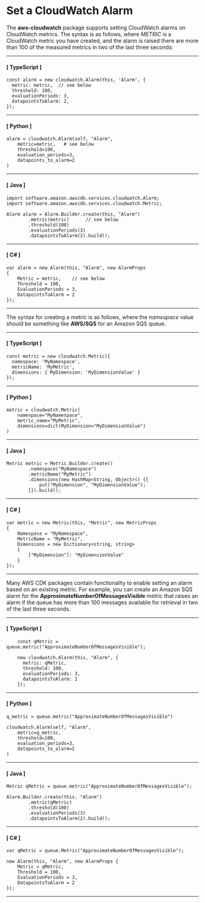 # Set a CloudWatch Alarm<a name="how_to_set_cw_alarm"></a>

The **aws\-cloudwatch** package supports setting CloudWatch alarms on CloudWatch metrics\. The syntax is as follows, where *METRIC* is a CloudWatch metric you have created, and the alarm is raised there are more than 100 of the measured metrics in two of the last three seconds:

------
#### [ TypeScript ]

```
const alarm = new cloudwatch.Alarm(this, 'Alarm', {
  metric: metric,  // see below
  threshold: 100,
  evaluationPeriods: 3,
  datapointsToAlarm: 2,
});
```

------
#### [ Python ]

```
alarm = cloudwatch.Alarm(self, "Alarm",
    metric=metric,   # see below
    threshold=100,
    evaluation_periods=3,
    datapoints_to_alarm=2
)
```

------
#### [ Java ]

```
import software.amazon.awscdk.services.cloudwatch.Alarm;
import software.amazon.awscdk.services.cloudwatch.Metric;

Alarm alarm = Alarm.Builder.create(this, "Alarm")
        .metric(metric)      // see below
        .threshold(100)
        .evaluationPeriods(3)
        .datapointsToAlarm(2).build();
```

------
#### [ C\# ]

```
var alarm = new Alarm(this, "Alarm", new AlarmProps
{
    Metric = metric,    // see below
    Threshold = 100,
    EvaluationPeriods = 3,
    DatapointsToAlarm = 2
});
```

------

The syntax for creating a metric is as follows, where the *namespace* value should be something like **AWS/SQS** for an Amazon SQS queue\.

------
#### [ TypeScript ]

```
const metric = new cloudwatch.Metric({
  namespace: 'MyNamespace',
  metricName: 'MyMetric',
  dimensions: { MyDimension: 'MyDimensionValue' }
});
```

------
#### [ Python ]

```
metric = cloudwatch.Metric(
    namespace="MyNamespace",
    metric_name="MyMetric",
    dimensions=dict(MyDimension="MyDimensionValue")
)
```

------
#### [ Java ]

```
Metric metric = Metric.Builder.create()
        .namespace("MyNamespace")
        .metricName("MyMetric")
        .dimensions(new HashMap<String, Object>() {{
            put("MyDimension", "MyDimensionValue");
        }}).build();
```

------
#### [ C\# ]

```
var metric = new Metric(this, "Metric", new MetricProps
{
    Namespace = "MyNamespace",
    MetricName = "MyMetric",
    Dimensions = new Dictionary<string, string>
    {
        ["MyDimension"]: "MyDimensionValue"
    }
});
```

------

Many AWS CDK packages contain functionality to enable setting an alarm based on an existing metric\. For example, you can create an Amazon SQS alarm for the **ApproximateNumberOfMessagesVisible** metric that raises an alarm if the queue has more than 100 messages available for retrieval in two of the last three seconds\.

------
#### [ TypeScript ]

```
    const qMetric = queue.metric("ApproximateNumberOfMessagesVisible");

    new cloudwatch.Alarm(this, "Alarm", {
      metric: qMetric,
      threshold: 100,
      evaluationPeriods: 3,
      datapointsToAlarm: 2
    });
```

------
#### [ Python ]

```
q_metric = queue.metric("ApproximateNumberOfMessagesVisible")
        
cloudwatch.Alarm(self, "Alarm",
    metric=q_metric,
    threshold=100,
    evaluation_periods=3,
    datapoints_to_alarm=2
)
```

------
#### [ Java ]

```
Metric qMetric = queue.metric("ApproximateNumberOfMessagesVisible");

Alarm.Builder.create(this, "Alarm")
        .metric(qMetric)
        .threshold(100)
        .evaluationPeriods(3)
        .datapointsToAlarm(2).build();
```

------
#### [ C\# ]

```
var qMetric = queue.Metric("ApproximateNumberOfMessagesVisible");

new Alarm(this, "Alarm", new AlarmProps {
    Metric = qMetric,
    Threshold = 100,
    EvaluationPeriods = 3,
    DatapointsToAlarm = 2
});
```

------